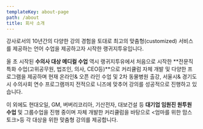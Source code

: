 ```yaml
---
templateKey: about-page
path: /about
title: 회사 소개
---
```

강사로서의 10년간의 다양한 강의 경험을 토대로 최고의 맞춤형(customized) 서비스를 제공하는 언어 수업을 제공하고자 시작한 랭귀지투유입니다. 

올 초 시작된 **수의사 대상 메디컬 수업** 역시 랭귀지투유에서 처음으로 시작한 **전문직 특화 수업(고위공무원, 법조인, 의사, CEO등)**으로 커리큘럼 자체 개발 및 다양한 프로그램을 제공하며 현재 온라인& 오픈 라인 수업 및 2차 동물병원 출강, 서울시& 경기도시 수의사회 연수 프로그램까지 전적으로 니즈에 맞추어 강의를 성공적으로 진행하고 있습니다.  

이 외에도 현대오일, GM, 버버리코리아, 기산전자, 대보건설 등 **대기업 임원진 원투원 수업** 및 그룹수업을 진행 중이며 자체 개발한 커리큘럼을 바탕으로 <엄마를 위한 맘스 토크>등 각 대상을 위한 맞춤형 강의를 제공합니다.